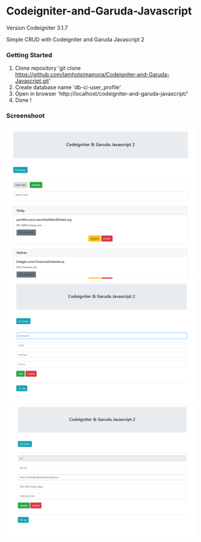 # Codeigniter-and-Garuda-Javascript

Version Codeigniter 3.1.7

Simple CRUD with Codeigniter and Garuda Javascript 2

### Getting Started
1. Clone repository 'git clone https://github.com/lamhotsimamora/Codeigniter-and-Garuda-Javascript.git'
2. Create database name 'db-ci-user_profile'
3. Open in browser 'http://localhost/codeigniter-and-garuda-javascript/'
4. Done !

### Screenshoot

<img src="screenshoot/1.PNG">
<img src="screenshoot/2.PNG">
<img src="screenshoot/3.PNG">